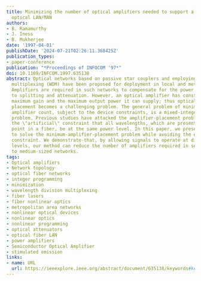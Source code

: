```yaml
---
title: Minimizing the number of optical amplifiers needed to support a multi-wavelength
  optical LAN/MAN
authors:
- B. Ramamurthy
- J. Iness
- B. Mukherjee
date: '1997-04-01'
publishDate: '2024-07-21T02:26:11.368425Z'
publication_types:
- paper-conference
publication: "*Proceedings of INFOCOM '97*"
doi: 10.1109/INFCOM.1997.635138
abstract: Optical networks based on passive star couplers and employing wavelength-division
  multiplexing (WDM) have been proposed for deployment in local and metropolitan areas.
  Amplifiers are required in such networks to compensate for the power losses due
  to splitting and attenuation. However, an optical amplifier has constraints on the
  maximum gain and the maximum output power it can supply; thus optical amplifier
  placement becomes a challenging problem. The general problem of minimizing the total
  amplifier count, subject to the device constraints, is a mixed-integer nonlinear
  problem. Previous studies have attacked the amplifier-placement problem by adding
  the \"artificial\" constraint that all wavelengths, which are present at a particular
  point in a fiber, be at the same power level. In this paper, we present a method
  to solve the minimum-amplifier-placement problem while avoiding the equally-powered-wavelength
  constraint. We demonstrate-that, by allowing signals to operate at different power
  levels, our method can reduce the number of amplifiers required in several small
  to medium-sized networks.
tags:
- Optical amplifiers
- Network topology
- optical fiber networks
- integer programming
- minimization
- wavelength division multiplexing
- fiber lasers
- fiber nonlinear optics
- metropolitan area networks
- nonlinear optical devices
- nonlinear optics
- nonlinear programming
- optical attenuators
- optical fiber LAN
- power amplifiers
- Semiconductor Optical Amplifier
- stimulated emission
links:
- name: URL
  url: https://ieeexplore.ieee.org/abstract/document/635138/keywords#keywords
---
```

